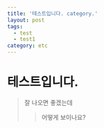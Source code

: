 ```yaml
---
title: '테스트입니다. category.'
layout: post
tags:
  - test
  - test1
category: etc
---
```


# 테스트입니다.
> 잘 나오면 좋겠는데
>> 어떻게 보이나요?


